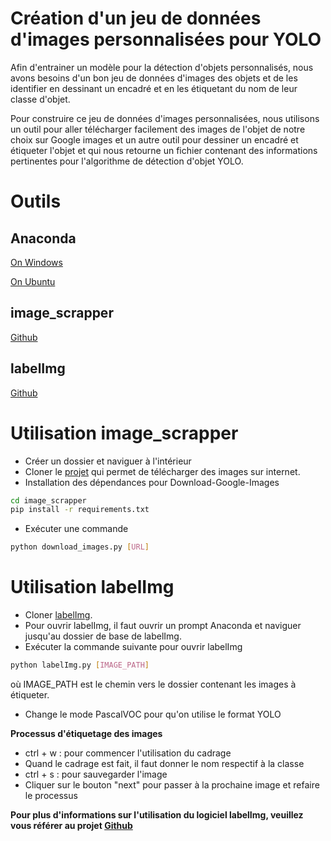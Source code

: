 # Création d'un jeu de données d'images personnalisées pour YOLO
Afin d'entrainer un modèle pour la détection d'objets personnalisés, nous avons besoins d'un bon jeu de données d'images des objets et de les identifier en dessinant un encadré et en les étiquetant du nom de leur classe d'objet.

Pour construire ce jeu de données d'images personnalisées, nous utilisons un outil pour aller télécharger facilement des images de l'objet de notre choix sur Google images et un autre outil pour dessiner un encadré et étiqueter l'objet et qui nous retourne un fichier contenant des informations pertinentes pour l'algorithme de détection d'objet YOLO.

# Outils

## Anaconda
[On Windows](https://docs.anaconda.com/anaconda/install/windows/)

[On Ubuntu](https://www.digitalocean.com/community/tutorials/how-to-install-anaconda-on-ubuntu-18-04-quickstart)

## image_scrapper
[Github](https://github.com/Kozehh/image_scrapper.git)

## labelImg
[Github](https://github.com/tzutalin/labelImg)

# Utilisation image_scrapper
- Créer un dossier et naviguer à l'intérieur
- Cloner le [projet](https://github.com/Kozehh/image_scrapper.git) qui permet de télécharger des images sur internet.
- Installation des dépendances pour Download-Google-Images
```bash
cd image_scrapper
pip install -r requirements.txt
```
- Exécuter une commande
```bash
python download_images.py [URL]
```

# Utilisation labelImg
- Cloner [labelImg](https://github.com/tzutalin/labelImg).
- Pour ouvrir labelImg, il faut ouvrir un prompt Anaconda et naviguer jusqu'au dossier de base de labelImg.
- Exécuter la commande suivante pour ouvrir labelImg
```bash
python labelImg.py [IMAGE_PATH]
```
où IMAGE_PATH est le chemin vers le dossier contenant les images à étiqueter.
- Change le mode PascalVOC pour qu'on utilise le format YOLO

**Processus d'étiquetage des images**
- ctrl + w : pour commencer l'utilisation du cadrage
- Quand le cadrage est fait, il faut donner le nom respectif à la classe
- ctrl + s : pour sauvegarder l'image
- Cliquer sur le bouton "next" pour passer à la prochaine image et refaire le processus

**Pour plus d'informations sur l'utilisation du logiciel labelImg, veuillez vous référer au projet [Github](https://github.com/tzutalin/labelImg)**
